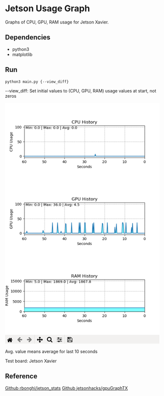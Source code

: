 # Jetson Usage Graph

Graphs of CPU, GPU, RAM usage for Jetson Xavier.


## Dependencies

- python3
- matplotlib


## Run

```buildoutcfg
python3 main.py {--view_diff}
```

--view_diff: Set initial values to (CPU, GPU, RAM) usage values at start, not zeros

![Example of graphs](img/fig1.png)

Avg. value means average for last 10 seconds

Test board: Jetson Xavier


## Reference

[Github rbonghi/jetson_stats](https://github.com/rbonghi/jetson_stats)
[Github jetsonhacks/gpuGraphTX](https://github.com/jetsonhacks/gpuGraphTX)